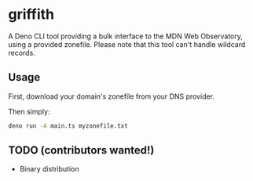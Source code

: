 # griffith

A Deno CLI tool providing a bulk interface to the MDN Web Observatory, using a provided zonefile.
Please note that this tool can't handle wildcard records.

## Usage

First, download your domain's zonefile from your DNS provider.

Then simply:

```bash
deno run -A main.ts myzonefile.txt
```

## TODO (contributors wanted!)

- Binary distribution
